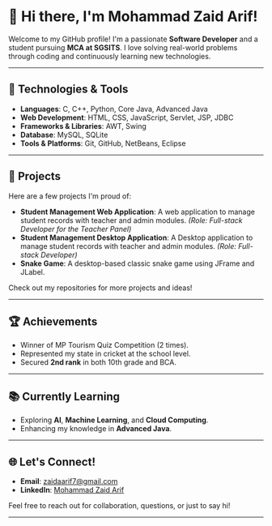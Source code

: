 # 👋 Hi there, I'm Mohammad Zaid Arif!

Welcome to my GitHub profile! I'm a passionate **Software Developer** and a student pursuing **MCA at SGSITS**. I love solving real-world problems through coding and continuously learning new technologies. 

---

## 🔧 Technologies & Tools
- **Languages**: C, C++, Python, Core Java, Advanced Java
- **Web Development**: HTML, CSS, JavaScript, Servlet, JSP, JDBC
- **Frameworks & Libraries**: AWT, Swing
- **Database**: MySQL, SQLite
- **Tools & Platforms**: Git, GitHub, NetBeans, Eclipse

---

## 🌟 Projects
Here are a few projects I'm proud of:
- **Student Management Web Application**: A web application to manage student records with teacher and admin modules. *(Role: Full-stack Developer for the Teacher Panel)*
- **Student Management Desktop Application**: A Desktop application to manage student records with teacher and admin modules. *(Role: Full-stack Developer)*
- **Snake Game**: A desktop-based classic snake game using JFrame and JLabel.

Check out my repositories for more projects and ideas!

---

## 🏆 Achievements
- Winner of MP Tourism Quiz Competition (2 times).
- Represented my state in cricket at the school level.
- Secured **2nd rank** in both 10th grade and BCA.

---

## 📚 Currently Learning
- Exploring **AI**, **Machine Learning**, and **Cloud Computing**.
- Enhancing my knowledge in **Advanced Java**.

---

## 🌐 Let's Connect!
- **Email**: [zaidaarif7@gmail.com](mailto:zaidaarif7@gmail.com)
- **LinkedIn**: [Mohammad Zaid Arif](https://www.linkedin.com/in/mohammad-zaid-arif-7505a225b)

Feel free to reach out for collaboration, questions, or just to say hi!

---
